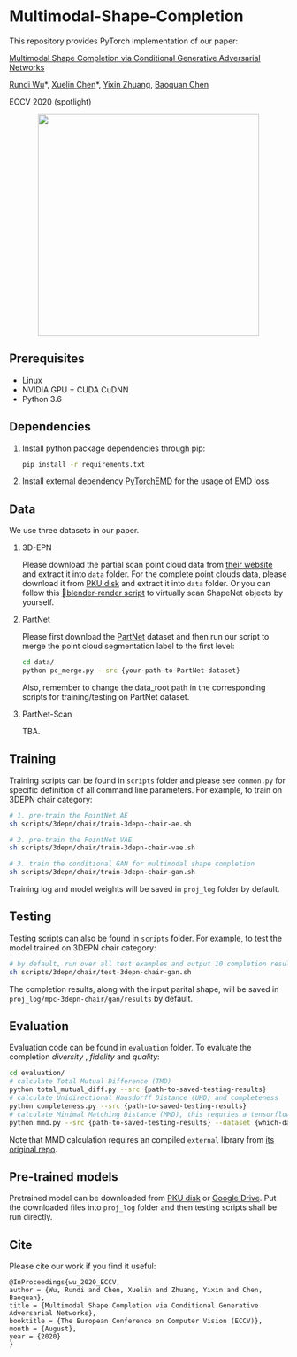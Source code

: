 # Multimodal-Shape-Completion

This repository provides PyTorch implementation of our paper:

[Multimodal Shape Completion via Conditional Generative Adversarial Networks](https://arxiv.org/abs/2003.07717)

[Rundi Wu](https://chriswu1997.github.io)\*, [Xuelin Chen](https://xuelin-chen.github.io)\*, [Yixin Zhuang](http://www.yixin.io/), [Baoquan Chen](http://cfcs.pku.edu.cn/baoquan/)

ECCV 2020 (spotlight)

<p align="center">
  <img src='teaser.png' width=400>
</p>

## Prerequisites

- Linux
- NVIDIA GPU + CUDA CuDNN
- Python 3.6



## Dependencies

1. Install python package dependencies through pip:

   ```bash
   pip install -r requirements.txt
   ```

2. Install external dependency [PyTorchEMD](https://github.com/daerduoCarey/PyTorchEMD) for the usage of EMD loss.



## Data

We use three datasets in our paper.

1. 3D-EPN

   Please download the partial scan point cloud data from [their website](http://kaldir.vc.in.tum.de/adai/CNNComplete/shapenet_dim32_sdf_pc.zip) and extract it into `data` folder. For the complete point clouds data, please download it from [PKU disk](https://disk.pku.edu.cn:443/link/9A3E1AC9FBA4DEBD705F028650CBE8C7) and extract it into `data` folder. Or you can follow this [blender-render script](https://github.com/xuelin-chen/blender_renderer) to virtually scan ShapeNet objects by yourself.

2. PartNet

   Please first download the [PartNet](https://www.shapenet.org/download/parts) dataset and then run our script to merge the point cloud segmentation label to the first level:

   ```bash
   cd data/
   python pc_merge.py --src {your-path-to-PartNet-dataset}
   ```

   Also, remember to change the data_root path in the corresponding scripts for training/testing on PartNet dataset.

3. PartNet-Scan

   TBA.



## Training

Training scripts can be found in `scripts` folder and please see `common.py` for specific definition of all command line parameters. For example, to train on 3DEPN chair category:

```bash
# 1. pre-train the PointNet AE
sh scripts/3depn/chair/train-3depn-chair-ae.sh

# 2. pre-train the PointNet VAE
sh scripts/3depn/chair/train-3depn-chair-vae.sh

# 3. train the conditional GAN for multimodal shape completion
sh scripts/3depn/chair/train-3depn-chair-gan.sh

```

Training log and model weights will be saved in `proj_log` folder by default. 



## Testing

Testing scripts can also be found in `scripts` folder. For example, to test the model trained on 3DEPN chair category:

```bash
# by default, run over all test examples and output 10 completion results for each
sh scripts/3depn/chair/test-3depn-chair-gan.sh
```

The completion results, along with the input parital shape, will be saved in `proj_log/mpc-3depn-chair/gan/results` by default. 



## Evaluation

Evaluation code can be found in `evaluation` folder. To evaluate the completion *diversity* , *fidelity* and *quality*:

```bash
cd evaluation/
# calculate Total Mutual Difference (TMD)
python total_mutual_diff.py --src {path-to-saved-testing-results}
# calculate Unidirectional Hausdorff Distance (UHD) and completeness
python completeness.py --src {path-to-saved-testing-results}
# calculate Minimal Matching Distance (MMD), this requries a tensorflow environment
python mmd.py --src {path-to-saved-testing-results} --dataset {which-dataset} --class_name {which-category} -g 0
```

Note that MMD calculation requires an compiled `external` library from [its original repo](https://github.com/optas/latent_3d_points).



## Pre-trained models

Pretrained model can be downloaded from [PKU disk](https://disk.pku.edu.cn:443/link/398E3D0C5ED9BF2BD55F9A21283815E0) or [Google Drive](https://drive.google.com/drive/folders/1OMifnRM8Ngf3mwNd7lkngQHdS64VPA-c?usp=sharing). Put the downloaded files into `proj_log` folder and then testing scripts shall be run directly. 



## Cite

Please cite our work if you find it useful:

```
@InProceedings{wu_2020_ECCV,
author = {Wu, Rundi and Chen, Xuelin and Zhuang, Yixin and Chen, Baoquan},
title = {Multimodal Shape Completion via Conditional Generative Adversarial Networks},
booktitle = {The European Conference on Computer Vision (ECCV)},
month = {August},
year = {2020}
}
```

